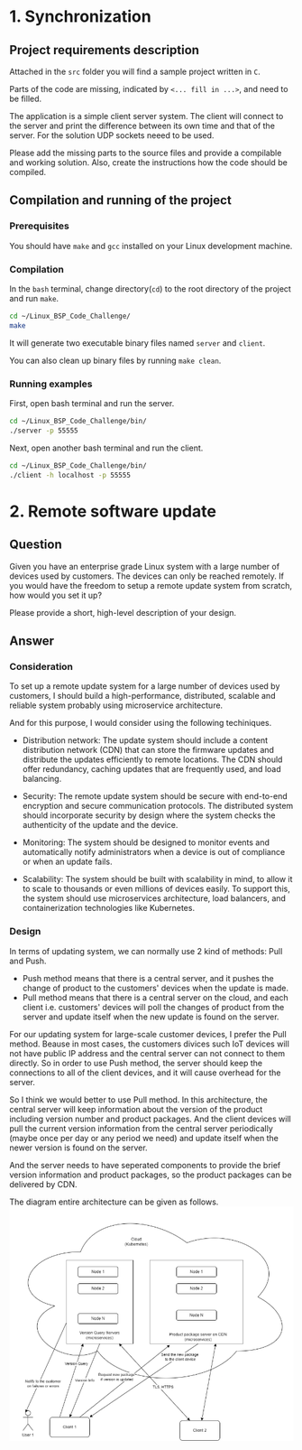 # 1. Synchronization

## Project requirements description

Attached in the `src` folder you will find a sample project written in `C`.

Parts of the code are missing, indicated by `<... fill in ...>`, and need to be filled.

The application is a simple client server system. The client will connect to the server and print the difference between its own time and that of the server. For the solution UDP sockets neeed to be used.

Please add the missing parts to the source files and provide a compilable and working solution.
Also, create the instructions how the code should be compiled.

## Compilation and running of the project

### Prerequisites

You should have `make` and `gcc` installed on your Linux development machine.

### Compilation

In the `bash` terminal, change directory(`cd`) to the root directory of the project and run `make`.

```bash
cd ~/Linux_BSP_Code_Challenge/
make
```

It will generate two executable binary files named `server` and `client`.

You can also clean up binary files by running `make clean`.

### Running examples

First, open bash terminal and run the server.

```bash
cd ~/Linux_BSP_Code_Challenge/bin/
./server -p 55555
```

Next, open another bash terminal and run the client.

```bash
cd ~/Linux_BSP_Code_Challenge/bin/
./client -h localhost -p 55555
```

# 2. Remote software update

## Question

Given you have an enterprise grade Linux system with a large number of devices used by customers. The devices can only be reached remotely. If you would have the freedom to setup a remote update system from scratch, how would you set it up?

Please provide a short, high-level description of your design.

## Answer

### Consideration

To set up a remote update system for a large number of devices used by customers, I should build a high-performance, distributed, scalable and reliable system probably using microservice architecture.

And for this purpose, I would consider using the following techiniques.

- Distribution network: The update system should include a content distribution network (CDN) that can store the firmware updates and distribute the updates efficiently to remote locations. The CDN should offer redundancy, caching updates that are frequently used, and load balancing.

- Security: The remote update system should be secure with end-to-end encryption and secure communication protocols. The distributed system should incorporate security by design where the system checks the authenticity of the update and the device.

- Monitoring: The system should be designed to monitor events and automatically notify administrators when a device is out of compliance or when an update fails.

- Scalability: The system should be built with scalability in mind, to allow it to scale to thousands or even millions of devices easily. To support this, the system should use microservices architecture, load balancers, and containerization technologies like Kubernetes.

### Design

In terms of updating system, we can normally use 2 kind of methods: Pull and Push.

- Push method means that there is a central server, and it pushes the change of product to the customers' devices when the update is made.
- Pull method means that there is a central server on the cloud, and each client i.e. customers' devices will poll the changes of product from the server and update itself when the new update is found on the server.

For our updating system for large-scale customer devices, I prefer the Pull method.
Beause in most cases, the customers divices such IoT devices will not have public IP address and the central server can not connect to them directly. So in order to use Push method, the server should keep the connections to all of the client devices, and it will cause overhead for the server.

So I think we would better to use Pull method.
In this architecture, the central server will keep information about the version of the product including version number and product packages.
And the client devices will pull the current version information from the central server periodically (maybe once per day or any period we need) and update itself when the newer version is found on the server.

And the server needs to have seperated components to provide the brief version information and product packages, so the product packages can be delivered by CDN.

The diagram entire architecture can be given as follows.
![Update System](/img/Update%20System.drawio.png)
